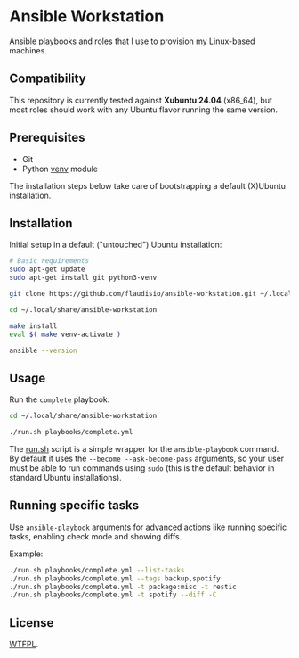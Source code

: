 # Ansible Workstation

Ansible playbooks and roles that I use to provision my Linux-based machines.

## Compatibility

This repository is currently tested against **Xubuntu 24.04** (x86_64), but most roles should work with any Ubuntu flavor
running the same version.

## Prerequisites

- Git
- Python [venv](https://docs.python.org/3/library/venv.html) module

The installation steps below take care of bootstrapping a default (X)Ubuntu installation.

## Installation

Initial setup in a default ("untouched") Ubuntu installation:

```bash
# Basic requirements
sudo apt-get update
sudo apt-get install git python3-venv

git clone https://github.com/flaudisio/ansible-workstation.git ~/.local/share/ansible-workstation

cd ~/.local/share/ansible-workstation

make install
eval $( make venv-activate )

ansible --version
```

## Usage

Run the `complete` playbook:

```bash
cd ~/.local/share/ansible-workstation

./run.sh playbooks/complete.yml
```

The [run.sh](run.sh) script is a simple wrapper for the `ansible-playbook` command. By default it uses the `--become --ask-become-pass`
arguments, so your user must be able to run commands using `sudo` (this is the default behavior in standard Ubuntu installations).

## Running specific tasks

Use `ansible-playbook` arguments for advanced actions like running specific tasks, enabling check mode and showing diffs.

Example:

```bash
./run.sh playbooks/complete.yml --list-tasks
./run.sh playbooks/complete.yml --tags backup,spotify
./run.sh playbooks/complete.yml -t package:misc -t restic
./run.sh playbooks/complete.yml -t spotify --diff -C
```

## License

[WTFPL](LICENSE).
